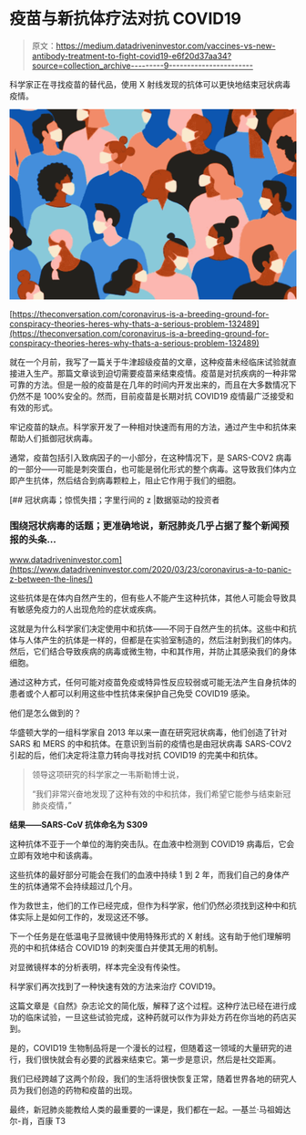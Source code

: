 # 疫苗与新抗体疗法对抗 COVID19

> 原文：<https://medium.datadriveninvestor.com/vaccines-vs-new-antibody-treatment-to-fight-covid19-e6f20d37aa34?source=collection_archive---------9----------------------->

科学家正在寻找疫苗的替代品，使用 X 射线发现的抗体可以更快地结束冠状病毒疫情。

![](img/c12a8bbc838375db20d615c74fe77ee7.png)

[https://theconversation.com/coronavirus-is-a-breeding-ground-for-conspiracy-theories-heres-why-thats-a-serious-problem-132489](https://theconversation.com/coronavirus-is-a-breeding-ground-for-conspiracy-theories-heres-why-thats-a-serious-problem-132489)

就在一个月前，我写了一篇关于牛津超级疫苗的文章，这种疫苗未经临床试验就直接进入生产。那篇文章谈到迫切需要疫苗来结束疫情。疫苗是对抗疾病的一种非常可靠的方法。但是一般的疫苗是在几年的时间内开发出来的，而且在大多数情况下仍然不是 100%安全的。然而，目前疫苗是长期对抗 COVID19 疫情最广泛接受和有效的形式。

牢记疫苗的缺点。科学家开发了一种相对快速而有用的方法，通过产生中和抗体来帮助人们抵御冠状病毒。

通常，疫苗包括引入致病因子的一小部分，在这种情况下，是 SARS-COV2 病毒的一部分——可能是刺突蛋白，也可能是弱化形式的整个病毒。这导致我们体内立即产生抗体，然后结合到病毒颗粒上，阻止它作用于我们的细胞。

[](https://www.datadriveninvestor.com/2020/03/23/coronavirus-a-to-panic-z-between-the-lines/) [## 冠状病毒；惊慌失措；字里行间的 z |数据驱动的投资者

### 围绕冠状病毒的话题；更准确地说，新冠肺炎几乎占据了整个新闻预报的头条…

www.datadriveninvestor.com](https://www.datadriveninvestor.com/2020/03/23/coronavirus-a-to-panic-z-between-the-lines/) 

这些抗体是在体内自然产生的，但有些人不能产生这种抗体，其他人可能会导致具有敏感免疫力的人出现危险的症状或疾病。

这就是为什么科学家们决定使用中和抗体——不同于自然产生的抗体。这些中和抗体与人体产生的抗体是一样的，但都是在实验室制造的，然后注射到我们的体内。然后，它们结合导致疾病的病毒或微生物，中和其作用，并防止其感染我们的身体细胞。

通过这种方式，任何可能对疫苗免疫或特异性反应较弱或可能无法产生自身抗体的患者或个人都可以利用这些中性抗体来保护自己免受 COVID19 感染。

他们是怎么做到的？

华盛顿大学的一组科学家自 2013 年以来一直在研究冠状病毒，他们创造了针对 SARS 和 MERS 的中和抗体。在意识到当前的疫情也是由冠状病毒 SARS-COV2 引起的后，他们决定将注意力转向寻找对抗 COVID19 的完美中和抗体。

> 领导这项研究的科学家之一韦斯勒博士说，
> 
> “我们非常兴奋地发现了这种有效的中和抗体，我们希望它能参与结束新冠肺炎疫情，”

**结果——SARS-CoV 抗体命名为 S309**

这种抗体不亚于一个单位的海豹突击队。在血液中检测到 COVID19 病毒后，它会立即有效地中和该病毒。

这些抗体的最好部分可能会在我们的血液中持续 1 到 2 年，而我们自己的身体产生的抗体通常不会持续超过几个月。

作为救世主，他们的工作已经完成，但作为科学家，他们仍然必须找到这种中和抗体实际上是如何工作的，发现这还不够。

下一个任务是在低温电子显微镜中使用特殊形式的 X 射线。这有助于他们理解明亮的中和抗体结合 COVID19 的刺突蛋白并使其无用的机制。

对显微镜样本的分析表明，样本完全没有传染性。

科学家们再次找到了一种快速有效的方法来治疗 COVID19。

这篇文章是《自然》杂志论文的简化版，解释了这个过程。这种疗法已经在进行成功的临床试验，一旦这些试验完成，这种药就可以作为非处方药在你当地的药店买到。

是的，COVID19 生物制品将是一个漫长的过程，但随着这一领域的大量研究的进行，我们很快就会有必要的武器来结束它。第一步是意识，然后是社交距离。

我们已经跨越了这两个阶段，我们的生活将很快恢复正常，随着世界各地的研究人员为我们创造的药物和疫苗的出现。

最终，新冠肺炎能教给人类的最重要的一课是，我们都在一起。—基兰·马祖姆达尔-肖，百康 T3